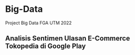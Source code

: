 # Big-Data
Project Big Data FGA UTM 2022

## Analisis Sentimen Ulasan E-Commerce Tokopedia di Google Play